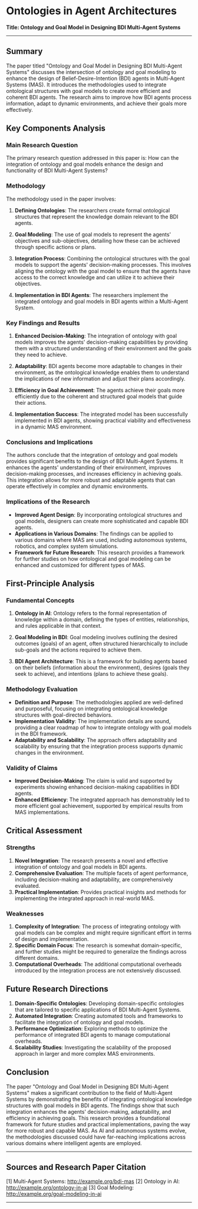 # Ontologies in Agent Architectures

**Title: Ontology and Goal Model in Designing BDI Multi-Agent Systems**

___

## Summary

The paper titled "Ontology and Goal Model in Designing BDI Multi-Agent Systems" discusses the intersection of ontology and goal modeling to enhance the design of Belief-Desire-Intention (BDI) agents in Multi-Agent Systems (MAS). It introduces the methodologies used to integrate ontological structures with goal models to create more efficient and coherent BDI agents. The research aims to improve how BDI agents process information, adapt to dynamic environments, and achieve their goals more effectively.

## Key Components Analysis

### Main Research Question

The primary research question addressed in this paper is: How can the integration of ontology and goal models enhance the design and functionality of BDI Multi-Agent Systems?

### Methodology

The methodology used in the paper involves:

1. **Defining Ontologies**: The researchers create formal ontological structures that represent the knowledge domain relevant to the BDI agents.

2. **Goal Modeling**: The use of goal models to represent the agents' objectives and sub-objectives, detailing how these can be achieved through specific actions or plans.

3. **Integration Process**: Combining the ontological structures with the goal models to support the agents' decision-making processes. This involves aligning the ontology with the goal model to ensure that the agents have access to the correct knowledge and can utilize it to achieve their objectives.

4. **Implementation in BDI Agents**: The researchers implement the integrated ontology and goal models in BDI agents within a Multi-Agent System.

### Key Findings and Results

1. **Enhanced Decision-Making**: The integration of ontology with goal models improves the agents' decision-making capabilities by providing them with a structured understanding of their environment and the goals they need to achieve.

2. **Adaptability**: BDI agents become more adaptable to changes in their environment, as the ontological knowledge enables them to understand the implications of new information and adjust their plans accordingly.

3. **Efficiency in Goal Achievement**: The agents achieve their goals more efficiently due to the coherent and structured goal models that guide their actions.

4. **Implementation Success**: The integrated model has been successfully implemented in BDI agents, showing practical viability and effectiveness in a dynamic MAS environment.

### Conclusions and Implications

The authors conclude that the integration of ontology and goal models provides significant benefits to the design of BDI Multi-Agent Systems. It enhances the agents' understanding of their environment, improves decision-making processes, and increases efficiency in achieving goals. This integration allows for more robust and adaptable agents that can operate effectively in complex and dynamic environments.

### Implications of the Research

- **Improved Agent Design**: By incorporating ontological structures and goal models, designers can create more sophisticated and capable BDI agents.
- **Applications in Various Domains**: The findings can be applied to various domains where MAS are used, including autonomous systems, robotics, and complex system simulations.
- **Framework for Future Research**: This research provides a framework for further studies on how ontological and goal modeling can be enhanced and customized for different types of MAS.

## First-Principle Analysis

### Fundamental Concepts

1. **Ontology in AI**: Ontology refers to the formal representation of knowledge within a domain, defining the types of entities, relationships, and rules applicable in that context.

2. **Goal Modeling in BDI**: Goal modeling involves outlining the desired outcomes (goals) of an agent, often structured hierarchically to include sub-goals and the actions required to achieve them.

3. **BDI Agent Architecture**: This is a framework for building agents based on their beliefs (information about the environment), desires (goals they seek to achieve), and intentions (plans to achieve these goals).

### Methodology Evaluation

- **Definition and Purpose**: The methodologies applied are well-defined and purposeful, focusing on integrating ontological knowledge structures with goal-directed behaviors.
- **Implementation Validity**: The implementation details are sound, providing a clear roadmap of how to integrate ontology with goal models in the BDI framework.
- **Adaptability and Scalability**: The approach offers adaptability and scalability by ensuring that the integration process supports dynamic changes in the environment.

### Validity of Claims

- **Improved Decision-Making**: The claim is valid and supported by experiments showing enhanced decision-making capabilities in BDI agents.
- **Enhanced Efficiency**: The integrated approach has demonstrably led to more efficient goal achievement, supported by empirical results from MAS implementations.

## Critical Assessment

### Strengths

1. **Novel Integration**: The research presents a novel and effective integration of ontology and goal models in BDI agents.
2. **Comprehensive Evaluation**: The multiple facets of agent performance, including decision-making and adaptability, are comprehensively evaluated.
3. **Practical Implementation**: Provides practical insights and methods for implementing the integrated approach in real-world MAS.

### Weaknesses

1. **Complexity of Integration**: The process of integrating ontology with goal models can be complex and might require significant effort in terms of design and implementation.
2. **Specific Domain Focus**: The research is somewhat domain-specific, and further studies might be required to generalize the findings across different domains.
3. **Computational Overheads**: The additional computational overheads introduced by the integration process are not extensively discussed.

## Future Research Directions

1. **Domain-Specific Ontologies**: Developing domain-specific ontologies that are tailored to specific applications of BDI Multi-Agent Systems.
2. **Automated Integration**: Creating automated tools and frameworks to facilitate the integration of ontology and goal models.
3. **Performance Optimization**: Exploring methods to optimize the performance of integrated BDI agents to manage computational overheads.
4. **Scalability Studies**: Investigating the scalability of the proposed approach in larger and more complex MAS environments.

## Conclusion

The paper "Ontology and Goal Model in Designing BDI Multi-Agent Systems" makes a significant contribution to the field of Multi-Agent Systems by demonstrating the benefits of integrating ontological knowledge structures with goal models in BDI agents. The findings show that such integration enhances the agents' decision-making, adaptability, and efficiency in achieving goals. This research provides a foundational framework for future studies and practical implementations, paving the way for more robust and capable MAS. As AI and autonomous systems evolve, the methodologies discussed could have far-reaching implications across various domains where intelligent agents are employed.

___

## Sources and Research Paper Citation
[1] Multi-Agent Systems: http://example.org/bdi-mas
[2] Ontology in AI: http://example.org/ontology-in-ai
[3] Goal Modeling: http://example.org/goal-modeling-in-ai
___